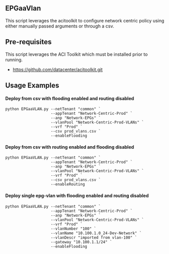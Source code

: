 ## EPGaaVlan

This script leverages the acitoolkit to configure network centric policy using either manually passed arguments or through a csv.

## Pre-requisites

This script leverages the ACI Toolkit which must be installed prior to running.

- https://github.com/datacenter/acitoolkit.git

## Usage Examples

#### Deploy from csv with flooding enabled and routing disabled
```
python EPGaaVLAN.py --netTenant "common" `
                    --appTenant "Network-Centric-Prod" `
                    --anp "Network-EPGs" `
                    --vlanPool "Network-Centric-Prod-VLANs" `
                    --vrf "Prod" `
                    --csv prod_vlans.csv `
                    --enableFlooding
```
#### Deploy from csv with routing enabled and flooding disabled
```
python EPGaaVLAN.py --netTenant "common" `
                    --appTenant "Network-Centric-Prod" `
                    --anp "Network-EPGs" `
                    --vlanPool "Network-Centric-Prod-VLANs" `
                    --vrf "Prod" `
                    --csv prod_vlans.csv `
                    --enableRouting
```
#### Deploy single epg-vlan with flooding enabled and routing disabled
```
python EPGaaVLAN.py --netTenant "common" `
                    --appTenant "Network-Centric-Prod" `
                    --anp "Network-EPGs" `
                    --vlanPool "Network-Centric-Prod-VLANs" `
                    --vrf "Prod" `
                    --vlanNumber "100" `
                    --vlanName "10.100.1.0_24-Dev-Network" `
                    --vlanDescr "imported from vlan-100" `
                    --gateway "10.100.1.1/24" `
                    --enableFlooding
```
